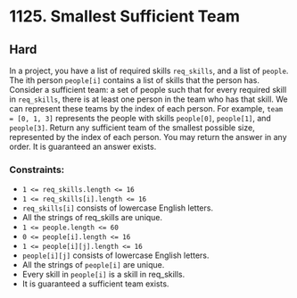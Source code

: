 # 1125. Smallest Sufficient Team

## Hard

In a project, you have a list of required skills `req_skills`, and a list of `people`. The ith person `people[i]`
contains a list of skills that the person has. Consider a sufficient team: a set of people such that for every required
skill in `req_skills`, there is at least one person in the team who has that skill. We can represent these teams by the
index of each person. For example, `team = [0, 1, 3]` represents the people with skills `people[0]`, `people[1]`,
and `people[3]`. Return any sufficient team of the smallest possible size, represented by the index of each person. You
may return the answer in any order. It is guaranteed an answer exists.

### Constraints:

- `1 <= req_skills.length <= 16`
- `1 <= req_skills[i].length <= 16`
- `req_skills[i]` consists of lowercase English letters.
- All the strings of req_skills are unique.
- `1 <= people.length <= 60`
- `0 <= people[i].length <= 16`
- `1 <= people[i][j].length <= 16`
- `people[i][j]` consists of lowercase English letters.
- All the strings of `people[i]` are unique.
- Every skill in `people[i]` is a skill in req_skills.
- It is guaranteed a sufficient team exists.
